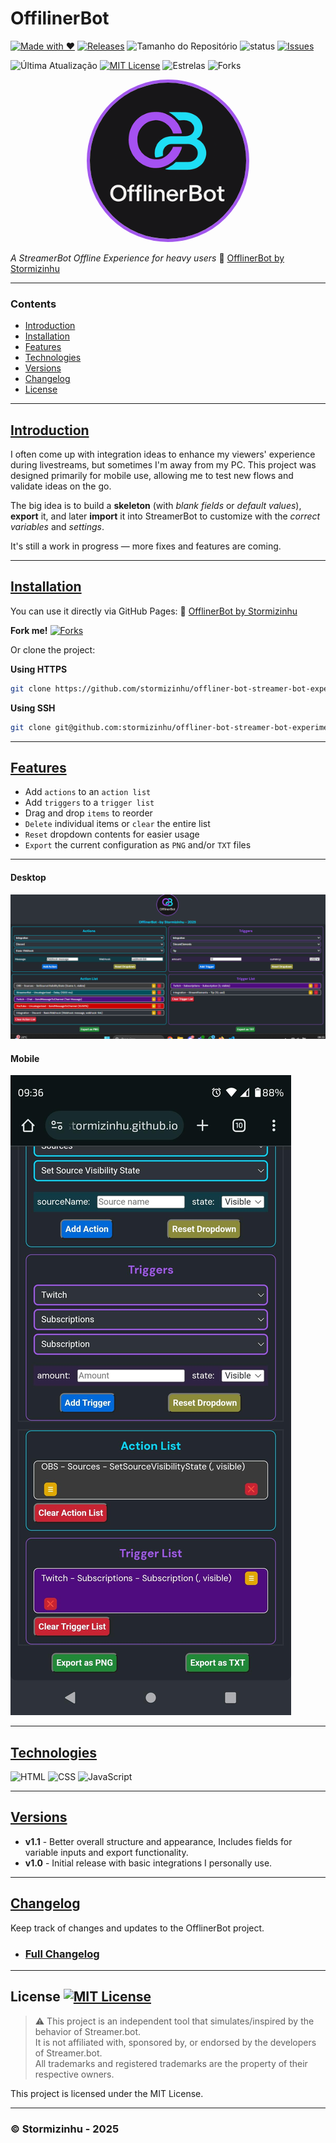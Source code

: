 # OffilinerBot
[![Made with ❤️](https://img.shields.io/badge/Made%20with-%E2%9D%A4-blue)](https://beacons.ai/stormizinhu) [![Releases](https://img.shields.io/github/v/release/stormizinhu/offliner-bot-streamer-bot-experiment?label=Releases)](https://github.com/stormizinhu/offliner-bot-streamer-bot-experiment/releases) ![Tamanho do Repositório](https://img.shields.io/github/repo-size/stormizinhu/offliner-bot-streamer-bot-experiment) ![status](https://img.shields.io/badge/status-WIP-orange) [![Issues](https://img.shields.io/github/issues/stormizinhu/offliner-bot-streamer-bot-experiment?label=Issues)](https://github.com/stormizinhu/offliner-bot-streamer-bot-experiment/issues)

 ![Última Atualização](https://img.shields.io/github/last-commit/stormizinhu/offliner-bot-streamer-bot-experiment) [![MIT License](https://img.shields.io/badge/license-MIT-brightgreen.svg)](LICENSE) ![Estrelas](https://img.shields.io/github/stars/stormizinhu/offliner-bot-streamer-bot-experiment?style=social) ![Forks](https://img.shields.io/github/forks/stormizinhu/offliner-bot-streamer-bot-experiment)

<p align="center">
  <img src="https://raw.githubusercontent.com/stormizinhu/offliner-bot-streamer-bot-experiment/refs/heads/master/img/offlinerbot-logo-300.png" alt="OfflinerBot Logo" width="250" style="border-radius: 150px; border: solid 5px #a257ed"/>
</p>


_A StreamerBot Offline Experience for heavy users_
🔗 [OfflinerBot by Stormizinhu](https://stormizinhu.github.io/offliner-bot-streamer-bot-experiment/)

---


### Contents
- [Introduction](#introduction)
- [Installation](#installation)
- [Features](#features)
- [Technologies](#technologies)
- [Versions](#versions)
- [Changelog](#versions)
- [License](#license)


---
## [Introduction](#contents)
I often come up with integration ideas to enhance my viewers' experience during livestreams, but sometimes I'm away from my PC. This project was designed primarily for mobile use, allowing me to test new flows and validate ideas on the go.

The big idea is to build a **skeleton** (with *blank fields* or *default values*), **export** it, and later **import** it into StreamerBot to customize with the *correct variables* and *settings*.

It's still a work in progress — more fixes and features are coming.

---

## [Installation](#contents)
You can use it directly via GitHub Pages: 🔗 [OfflinerBot by Stormizinhu](https://stormizinhu.github.io/offliner-bot-streamer-bot-experiment/)

**Fork me!** [![Forks](https://img.shields.io/github/forks/stormizinhu/offliner-bot-streamer-bot-experiment?style=social)](https://github.com/stormizinhu/offliner-bot-streamer-bot-experiment/fork)


Or clone the project:

**Using HTTPS**
```bash
git clone https://github.com/stormizinhu/offliner-bot-streamer-bot-experiment.git
```

**Using SSH**
```bash
git clone git@github.com:stormizinhu/offliner-bot-streamer-bot-experiment.git
```

---

## [Features](#contents)
- Add `actions` to an `action list`
- Add `triggers` to a `trigger list`
- Drag and drop `items` to reorder
- `Delete` individual items or `clear` the entire list
- `Reset` dropdown contents for easier usage
- `Export` the current configuration as `PNG` and/or `TXT` files

---

#### Desktop
![Project Image](https://raw.githubusercontent.com/stormizinhu/offliner-bot-streamer-bot-experiment/refs/heads/master/img/offlinerbot-desktop.png)

#### Mobile
![Project Image](https://raw.githubusercontent.com/stormizinhu/offliner-bot-streamer-bot-experiment/refs/heads/master/img/offliner-mobile.jpg)

---

## [Technologies](#contents)

![HTML](https://img.shields.io/badge/HTML-5-orange?logo=html5) ![CSS](https://img.shields.io/badge/CSS-3-blue?logo=css3) ![JavaScript](https://img.shields.io/badge/JavaScript-ES6-yellow?logo=javascript)

---

## [Versions](#contents)

- **v1.1** - Better overall structure and appearance, Includes fields for variable inputs and export functionality.
- **v1.0** - Initial release with basic integrations I personally use. 

----
## [Changelog](#changelog)
Keep track of changes and updates to the OfflinerBot project.
- ### [Full Changelog](./CHANGELOG.md)

---

## License [![MIT License](https://img.shields.io/badge/license-MIT-brightgreen.svg)](LICENSE)

> ⚠️ This project is an independent tool that simulates/inspired by the behavior of Streamer.bot.  
> It is not affiliated with, sponsored by, or endorsed by the developers of Streamer.bot.  
> All trademarks and registered trademarks are the property of their respective owners.

This project is licensed under the MIT License. 

---

### © Stormizinhu - 2025
